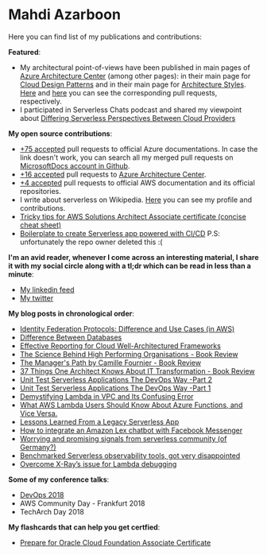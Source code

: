 # Mahdi Azarboon

Here you can find list of my publications and contributions:

**Featured**: 
- My architectural point-of-views have been published in main pages of [Azure Architecture Center](https://learn.microsoft.com/en-us/azure/architecture/) (among other pages): in their main page for [Cloud Design Patterns](https://learn.microsoft.com/en-us/azure/architecture/patterns/) and in their main page for [Architecture Styles](https://learn.microsoft.com/en-us/azure/architecture/guide/architecture-styles/). [Here](https://github.com/MicrosoftDocs/architecture-center/pull/4458) and [here](https://github.com/MicrosoftDocs/architecture-center/pull/4466#event-13137519899) you can see the corresponding pull requests, respectively.
- I participated in Serverless Chats podcast and shared my viewpoint about [Differing Serverless Perspectives Between Cloud Providers](https://www.serverlesschats.com/103/)  

**My open source contributions**:
* [+75 accepted](https://github.com/search?q=is%3Amerged+author%3Aazarboon+org%3AMicrosoftDocs+org%3Adotnet&type=pullrequests&s=created&o=desc) pull requests to official Azure documentations. In case the link doesn't work, you can search all my merged pull requests on [MicrosoftDocs account in Github](https://github.com/MicrosoftDocs).
* [+16 accepted](https://github.com/MicrosoftDocs/architecture-center/pulls?q=is%3Amerged+author%3Aazarboon+) pull requests  to [Azure Architecture Center](https://learn.microsoft.com/en-us/azure/architecture/).
* [+4 accepted](https://github.com/search?q=author%3Aazarboon+is%3Amerged+repo%3Aaws-observability%2Fcdk-aws-observability-accelerator+repo%3Aawsdocs%2Famazon-eks-user-guide&type=pullrequests) pull requests to official AWS documentation and its official repositories.
*  I write about serverless on Wikipedia. [Here](https://en.wikipedia.org/wiki/Special:Contributions/Azarboon) you can see my profile and contributions.
*  [Tricky tips for AWS Solutions Architect Associate certificate (concise cheat sheet)](https://github.com/azarboon/cheat-sheet-aws/blob/main/README.md)
*  [Boilerplate to create Serverless app powered with CI/CD](https://github.com/eficode/serverless-ops-boilerplate) P.S: unfortunately the repo owner deleted this :(

**I'm an avid reader, whenever I come across an interesting material, I share it with my social circle along with a tl;dr which can be read in less than a minute**:  
*  [My linkedin feed](https://www.linkedin.com/in/azarboon/recent-activity/)  
*  [My twitter](https://twitter.com/m_azarboon)

**My blog posts in chronological order**:
*   [Identity Federation Protocols: Difference and Use Cases (in AWS)](https://medium.com/faun/identity-federation-protocols-difference-and-use-cases-in-aws-571d71ca8664)
*   [Difference Between Databases](https://faun.pub/demystifying-databases-systems-d0261937c494)
*   [Effective Reporting for Cloud Well-Architectured Frameworks](https://dzone.com/articles/effective-reporting-for-cloud-well-architected-ass)
*   [The Science Behind High Performing Organisations - Book Review](https://hackernoon.com/the-science-behind-high-performing-organisations-book-review-q3i3wby)
*   [The Manager's Path by Camille Fournier - Book Review](https://hackernoon.com/the-managers-path-by-camille-fournier-book-review-iv323wvk)
*   [37 Things One Architect Knows About IT Transformation - Book Review](https://dzone.com/articles/cloudy-review-of-quot37-things-one-architect-knows)
*   [Unit Test Serverless Applications The DevOps Way -Part 2](https://medium.com/@azarboon/unit-test-serverless-applications-the-devops-way-part-2-aae59f05a32c)
*   [Unit Test Serverless Applications The DevOps Way -Part 1](https://medium.com/@azarboon/unit-test-serverless-applications-the-devops-way-d7897944646c)
*   [Demystifying Lambda in VPC and Its Confusing Error](https://dzone.com/articles/demystifying-lambda-in-vpc-and-its-confusing-error)
*   [What AWS Lambda Users Should Know About Azure Functions, and Vice Versa.](https://serverless.zone/what-aws-lambda-users-should-know-about-azure-functions-and-vice-versa-3b04f8aa05a0)
*   [Lessons Learned From a Legacy Serverless App](https://dzone.com/articles/lessons-learnt-from-a-legacy-serverless-app)
*   [How to integrate an Amazon Lex chatbot with Facebook Messenger](https://medium.com/a-cloud-guru/how-to-integrate-an-amazon-lex-chatbot-with-facebook-messenger-84a3ac84161)
*   [Worrying and promising signals from serverless community (of Germany?)](https://hackernoon.com/worrying-and-promising-signals-from-serverless-community-of-germany-1d92a2db8e2c)
*   [Benchmarked Serverless observability tools, got very disappointed](https://hackernoon.com/benchmarked-serverless-observability-tools-got-very-disappointed-e54f5e3381bf)
*  [Overcome X-Ray’s issue for Lambda debugging](https://hackernoon.com/overcome-x-rays-issue-for-debugging-892498b14346)

**Some of my conference talks**:
*   [DevOps 2018](https://youtu.be/tLyBInc05Tc)
*   AWS Community Day - Frankfurt 2018
*   TechArch Day 2018

**My flashcards that can help you get certfied**:
*  [Prepare for Oracle Cloud Foundation Associate Certificate](https://quizlet.com/_cyrt7j?x=1jqt&i=12swe9)
